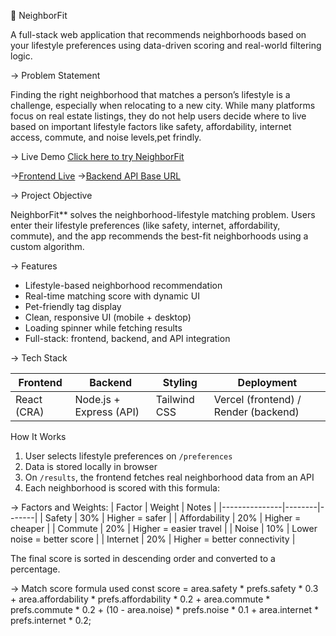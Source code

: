 🏡 NeighborFit

A full-stack web application that recommends neighborhoods based on your lifestyle preferences using data-driven scoring and real-world filtering logic.

-> Problem Statement

Finding the right neighborhood that matches a person’s lifestyle is a challenge, especially when relocating to a new city. While many platforms focus on real estate listings, they do not help users decide where to live based on important lifestyle factors like safety, affordability, internet access, commute, and noise levels,pet frindly.

-> Live Demo
 [Click here to try NeighborFit](https://neighbourfit-three.vercel.app)

->[Frontend Live](https://neighbourfit-three.vercel.app)
->[Backend API Base URL](https://neighborfit-api.onrender.com)


-> Project Objective

NeighborFit** solves the neighborhood-lifestyle matching problem. Users enter their lifestyle preferences (like safety, internet, affordability, commute), and the app recommends the best-fit neighborhoods using a custom algorithm.

 -> Features

- Lifestyle-based neighborhood recommendation
- Real-time matching score with dynamic UI
- Pet-friendly tag display
- Clean, responsive UI (mobile + desktop)
- Loading spinner while fetching results
- Full-stack: frontend, backend, and API integration

-> Tech Stack

| Frontend        | Backend       | Styling         | Deployment       |
|-----------------|---------------|------------------|------------------|
| React (CRA)     | Node.js + Express (API) | Tailwind CSS     | Vercel (frontend) / Render (backend) |


 How It Works

1. User selects lifestyle preferences on `/preferences`
2. Data is stored locally in browser
3. On `/results`, the frontend fetches real neighborhood data from an API
4. Each neighborhood is scored with this formula:


-> Factors and Weights:
| Factor        | Weight | Notes |
|---------------|--------|-------|
| Safety        | 30%    | Higher = safer |
| Affordability | 20%    | Higher = cheaper |
| Commute       | 20%    | Higher = easier travel |
| Noise         | 10%    | Lower noise = better score |
| Internet      | 20%    | Higher = better connectivity |

The final score is sorted in descending order and converted to a percentage.

-> Match score formula used
 const score =
            area.safety * prefs.safety * 0.3 +
            area.affordability * prefs.affordability * 0.2 +
            area.commute * prefs.commute * 0.2 +
            (10 - area.noise) * prefs.noise * 0.1 +
            area.internet * prefs.internet * 0.2;

